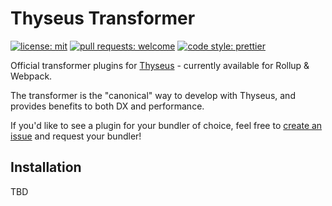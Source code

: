 # Thyseus Transformer

[![license: mit](https://img.shields.io/badge/license-MIT-blue)](./LICENSE)
[![pull requests: welcome](https://img.shields.io/badge/PRs-welcome-brightgreen)](https://github.com/JaimeGensler/thyseus/pulls)
[![code style: prettier](https://img.shields.io/badge/code%20style-prettier-ff69b4)](https://github.com/prettier/prettier)

Official transformer plugins for [Thyseus](https://thyseus.dev) - currently
available for Rollup & Webpack.

The transformer is the "canonical" way to develop with Thyseus, and provides
benefits to both DX and performance.

If you'd like to see a plugin for your bundler of choice, feel free to
[create an issue](https://github.com/JaimeGensler/thyseus-transformer/issues/new)
and request your bundler!

## Installation

TBD
